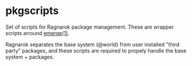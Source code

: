 # pkgscripts

Set of scripts for Ragnarok package management. These are wrapper scripts
arround [emerge(1)](https://wiki.gentoo.org/wiki/Full_manpages/emerge).

Ragnarok separates the base system (@world) from user installed "third
party" packages, and these scripts are required to propely handle the
base system + packages.
